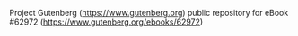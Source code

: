 Project Gutenberg (https://www.gutenberg.org) public repository for eBook #62972 (https://www.gutenberg.org/ebooks/62972)
